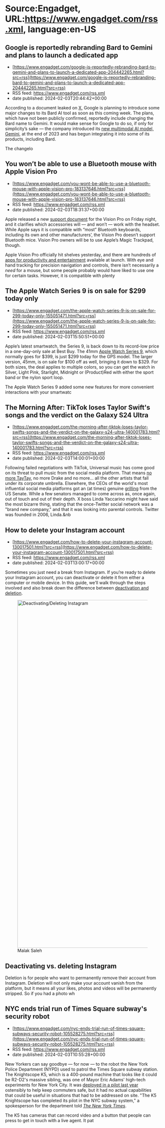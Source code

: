 # Source:Engadget, URL:https://www.engadget.com/rss.xml, language:en-US

## Google is reportedly rebranding Bard to Gemini and plans to launch a dedicated app
 - [https://www.engadget.com/google-is-reportedly-rebranding-bard-to-gemini-and-plans-to-launch-a-dedicated-app-204442265.html?src=rss](https://www.engadget.com/google-is-reportedly-rebranding-bard-to-gemini-and-plans-to-launch-a-dedicated-app-204442265.html?src=rss)
 - RSS feed: https://www.engadget.com/rss.xml
 - date published: 2024-02-03T20:44:42+00:00

<p>According to a document leaked on <a class="no-affiliate-link" href="https://twitter.com/evowizz/status/1753795479543132248?ref_src=twsrc%5Etfw%7Ctwcamp%5Etweetembed%7Ctwterm%5E1753795479543132248%7Ctwgr%5E3417705a555a087adbc511897b5737d391cbb224%7Ctwcon%5Es1_&amp;ref_url=https%3A%2F%2F9to5google.com%2F2024%2F02%2F03%2Fgoogle-bard-gemini-rebrand-android-app-date%2F"><ins>X</ins></a>, Google is planning to introduce some major changes to its Bard AI tool as soon as this coming week. The plans, which have not been publicly confirmed, reportedly include changing the Bard name to Gemini. It would make sense for Google to do so, if only for simplicity’s sake — the company introduced its <a class="no-affiliate-link" href="https://www.engadget.com/googles-answer-to-gpt-4-is-gemini-the-most-capable-model-weve-ever-built-150039571.html">new multimodal AI model, Gemini</a>, at the end of 2023 and has begun integrating it into some of its products, including Bard.</p>
<p>The changelo

## You won’t be able to use a Bluetooth mouse with Apple Vision Pro
 - [https://www.engadget.com/you-wont-be-able-to-use-a-bluetooth-mouse-with-apple-vision-pro-183137646.html?src=rss](https://www.engadget.com/you-wont-be-able-to-use-a-bluetooth-mouse-with-apple-vision-pro-183137646.html?src=rss)
 - RSS feed: https://www.engadget.com/rss.xml
 - date published: 2024-02-03T18:31:37+00:00

<p>Apple released a new <a class="no-affiliate-link" href="https://support.apple.com/en-us/HT213998"><ins>support document</ins></a> for the Vision Pro on Friday night, and it clarifies which accessories will — and won’t — work with the headset. While Apple says it is compatible with “most” Bluetooth keyboards, including its own and other manufacturers’, the Vision Pro doesn’t support Bluetooth mice. Vision Pro owners will be to use Apple’s Magic Trackpad, though.</p>
<p>Apple Vision Pro officially hit shelves yesterday, and there are hundreds of <a class="no-affiliate-link" href="https://www.engadget.com/here-are-the-most-useful-apple-vision-pro-apps-at-launch-222817206.html"><ins>apps for productivity and entertainment</ins></a> available at launch. With eye and hand tracking for precision navigation and controls, there isn’t necessarily a <em>need</em> for a mouse, but some people probably would have liked to use one for certain tasks. However, it is compatible with plenty

## The Apple Watch Series 9 is on sale for $299 today only
 - [https://www.engadget.com/the-apple-watch-series-9-is-on-sale-for-299-today-only-155051471.html?src=rss](https://www.engadget.com/the-apple-watch-series-9-is-on-sale-for-299-today-only-155051471.html?src=rss)
 - RSS feed: https://www.engadget.com/rss.xml
 - date published: 2024-02-03T15:50:51+00:00

<p>Apple’s latest smartwatch, the Series 9, is back down to its record-low price in a one-day-only sale at Best Buy. The 41mm <a class="no-affiliate-link" href="https://www.bestbuy.com/site/apple-watch-series-9-gps-41mm-silver-aluminum-case-with-storm-blue-sport-band-s-m-silver/6340273.p?acampID=0&amp;ar=1832848615276877318&amp;cmp=RMX&amp;irgwc=1&amp;loc=Howl+Technologies,+Inc.&amp;mpid=376373&amp;nrtv_cid=970e00e6ac411c6557f55c4993f2cc8e30f84a1f3763251a6b349ed6e3a2f0c0&amp;skuId=6340273"><ins>Apple Watch Series 9</ins></a>, which normally goes for $399, is just $299 today for the GPS model. The larger version, 45mm, is on sale for $100 off as well, bringing it down to $329. For both sizes, the deal applies to multiple colors, so you can get the watch in Silver, Light Pink, Starlight, Midnight or (Product)Red with either the sport band or the nylon sport loop.</p>
<p></p>
<p>The Apple Watch Series 9 added some new features for more convenient interactions with your smartwatc

## The Morning After: TikTok loses Taylor Swift's songs and the verdict on the Galaxy S24 Ultra
 - [https://www.engadget.com/the-morning-after-tiktok-loses-taylor-swifts-songs-and-the-verdict-on-the-galaxy-s24-ultra-140001783.html?src=rss](https://www.engadget.com/the-morning-after-tiktok-loses-taylor-swifts-songs-and-the-verdict-on-the-galaxy-s24-ultra-140001783.html?src=rss)
 - RSS feed: https://www.engadget.com/rss.xml
 - date published: 2024-02-03T14:00:01+00:00

<p>Following failed negotiations with TikTok, Universal music has come good on its threat to pull music from the social media platform. That means <a href="https://www.engadget.com/taylor-swift-and-other-universal-music-tracks-are-disappearing-from-tiktok-134536998.html">no more TayTay</a>, no more Drake and no more... all the other artists that fall under its corporate umbrella.  Elsewhere, the CEOs of the world's most influential social media platforms got an (at times) genuine <a href="https://www.engadget.com/senate-tells-social-media-ceos-they-have-blood-on-their-hands-for-failing-to-protect-children-170411884.html">grilling</a> from the US Senate. While a few senators managed to come across as, once again, out of touch and out of their depth. X boss Linda Yaccarino might have said the most bizarre thing, stating that the once-Twitter social network was a &quot;brand new company,&quot; and that it was looking into parental controls. Twitter was founded in 2006, Linda.&nb

## How to delete your Instagram account
 - [https://www.engadget.com/how-to-delete-your-instagram-account-130017501.html?src=rss](https://www.engadget.com/how-to-delete-your-instagram-account-130017501.html?src=rss)
 - RSS feed: https://www.engadget.com/rss.xml
 - date published: 2024-02-03T13:00:17+00:00

<p>Sometimes you just need a break from Instagram. If you’re ready to delete your Instagram account, you can deactivate or delete it from either a computer or mobile device. In this guide, we’ll walk through the steps involved and also break down the difference between <a href="https://www.engadget.com/threads-will-allow-users-to-delete-accounts-separately-from-instagram-160038998.html">deactivation and deletion</a>.</p>
<figure><img alt="Deactivating/Deleting Instagram" src="https://s.yimg.com/os/creatr-uploaded-images/2024-01/9d1b26c0-bee3-11ee-bb7b-e4b47867869e" style="height: 1134px; width: 818px;" /><figcaption></figcaption><div class="photo-credit">Malak Saleh</div></figure>
<h2>Deactivating vs. deleting Instagram</h2>
<p>Deletion is for people who want to permanently remove their account from Instagram. Deletion will not only make your account vanish from the platform, but it means all your likes, photos and videos will be permanently stripped. So if you had a photo wh

## NYC ends trial run of Times Square subway's security robot
 - [https://www.engadget.com/nyc-ends-trial-run-of-times-square-subways-security-robot-105528275.html?src=rss](https://www.engadget.com/nyc-ends-trial-run-of-times-square-subways-security-robot-105528275.html?src=rss)
 - RSS feed: https://www.engadget.com/rss.xml
 - date published: 2024-02-03T10:55:28+00:00

<p>New Yorkers can say goodbye — for now — to the robot the New York Police Department (NYPD) used to patrol the Times Square subway station. The Knightscope K5, which is a 400-pound machine that looks like it could be R2-D2's massive sibling, was one of Mayor Eric Adams' high-tech experiments for New York City. It was <a href="https://www.engadget.com/an-nypd-security-robot-will-be-patrolling-the-times-square-subway-station-130029937.html">deployed in a pilot last year</a> ostensibly to help keep commuters safe, but it had no actual capabilities that could be useful in situations that had to be addressed on site. &quot;The K5 Knightscope has completed its pilot in the NYC subway system,&quot; a spokesperson for the department told <a href="https://www.nytimes.com/2024/02/02/nyregion/nypd-subway-robot-retires.html"><em>The New York Times</em></a>.&nbsp;</p>
<p>The K5 has cameras that can record video and a button that people can press to get in touch with a live agent. It pat

